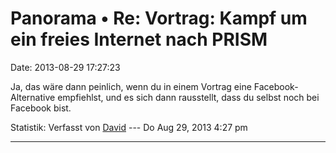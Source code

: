 Panorama • Re: Vortrag: Kampf um ein freies Internet nach PRISM
===============================================================

Date: 2013-08-29 17:27:23

Ja, das wäre dann peinlich, wenn du in einem Vortrag eine
Facebook-Alternative empfiehlst, und es sich dann rausstellt, dass du
selbst noch bei Facebook bist.

Statistik: Verfasst von
[David](http://forum.yacy-websuche.de/memberlist.php?mode=viewprofile&u=8887)
--- Do Aug 29, 2013 4:27 pm

------------------------------------------------------------------------
